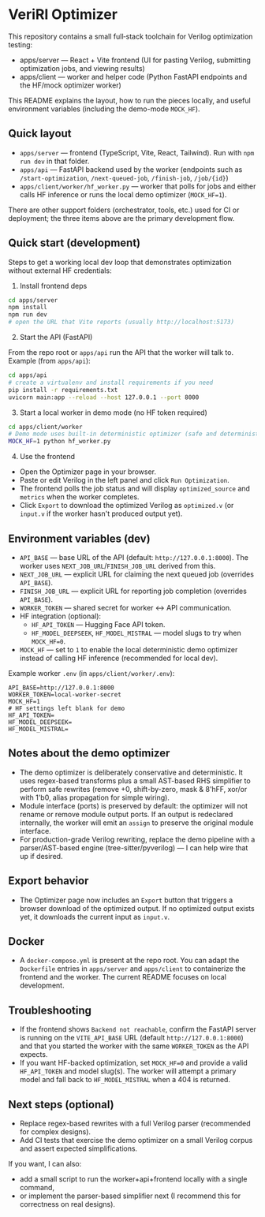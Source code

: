 # VeriRl Optimizer

This repository contains a small full‑stack toolchain for Verilog optimization testing:

- apps/server — React + Vite frontend (UI for pasting Verilog, submitting optimization jobs, and viewing results)
- apps/client  — worker and helper code (Python FastAPI endpoints and the HF/mock optimizer worker)

This README explains the layout, how to run the pieces locally, and useful environment variables (including the demo-mode `MOCK_HF`).

## Quick layout

- `apps/server` — frontend (TypeScript, Vite, React, Tailwind). Run with `npm run dev` in that folder.
- `apps/api` — FastAPI backend used by the worker (endpoints such as `/start-optimization`, `/next-queued-job`, `/finish-job`, `/job/{id}`)
- `apps/client/worker/hf_worker.py` — worker that polls for jobs and either calls HF inference or runs the local demo optimizer (`MOCK_HF=1`).

There are other support folders (orchestrator, tools, etc.) used for CI or deployment; the three items above are the primary development flow.

## Quick start (development)

Steps to get a working local dev loop that demonstrates optimization without external HF credentials:

1) Install frontend deps

```bash
cd apps/server
npm install
npm run dev
# open the URL that Vite reports (usually http://localhost:5173)
```

2) Start the API (FastAPI)

From the repo root or `apps/api` run the API that the worker will talk to. Example (from `apps/api`):

```bash
cd apps/api
# create a virtualenv and install requirements if you need
pip install -r requirements.txt
uvicorn main:app --reload --host 127.0.0.1 --port 8000
```

3) Start a local worker in demo mode (no HF token required)

```bash
cd apps/client/worker
# Demo mode uses built-in deterministic optimizer (safe and deterministic)
MOCK_HF=1 python hf_worker.py
```

4) Use the frontend

- Open the Optimizer page in your browser.
- Paste or edit Verilog in the left panel and click `Run Optimization`.
- The frontend polls the job status and will display `optimized_source` and `metrics` when the worker completes.
- Click `Export` to download the optimized Verilog as `optimized.v` (or `input.v` if the worker hasn't produced output yet).

## Environment variables (dev)

- `API_BASE` — base URL of the API (default: `http://127.0.0.1:8000`). The worker uses `NEXT_JOB_URL`/`FINISH_JOB_URL` derived from this.
- `NEXT_JOB_URL` — explicit URL for claiming the next queued job (overrides `API_BASE`).
- `FINISH_JOB_URL` — explicit URL for reporting job completion (overrides `API_BASE`).
- `WORKER_TOKEN` — shared secret for worker <-> API communication.
- HF integration (optional):
	- `HF_API_TOKEN` — Hugging Face API token.
	- `HF_MODEL_DEEPSEEK`, `HF_MODEL_MISTRAL` — model slugs to try when `MOCK_HF=0`.
- `MOCK_HF` — set to `1` to enable the local deterministic demo optimizer instead of calling HF inference (recommended for local dev).

Example worker `.env` (in `apps/client/worker/.env`):

```
API_BASE=http://127.0.0.1:8000
WORKER_TOKEN=local-worker-secret
MOCK_HF=1
# HF settings left blank for demo
HF_API_TOKEN=
HF_MODEL_DEEPSEEK=
HF_MODEL_MISTRAL=
```

## Notes about the demo optimizer

- The demo optimizer is deliberately conservative and deterministic. It uses regex-based transforms plus a small AST-based RHS simplifier to perform safe rewrites (remove +0, shift-by-zero, mask & 8'hFF, xor/or with 1'b0, alias propagation for simple wiring).
- Module interface (ports) is preserved by default: the optimizer will not rename or remove module output ports. If an output is redeclared internally, the worker will emit an `assign` to preserve the original module interface.
- For production-grade Verilog rewriting, replace the demo pipeline with a parser/AST-based engine (tree-sitter/pyverilog) — I can help wire that up if desired.

## Export behavior

- The Optimizer page now includes an `Export` button that triggers a browser download of the optimized output. If no optimized output exists yet, it downloads the current input as `input.v`.

## Docker

- A `docker-compose.yml` is present at the repo root. You can adapt the `Dockerfile` entries in `apps/server` and `apps/client` to containerize the frontend and the worker. The current README focuses on local development.

## Troubleshooting

- If the frontend shows `Backend not reachable`, confirm the FastAPI server is running on the `VITE_API_BASE` URL (default `http://127.0.0.1:8000`) and that you started the worker with the same `WORKER_TOKEN` as the API expects.
- If you want HF-backed optimization, set `MOCK_HF=0` and provide a valid `HF_API_TOKEN` and model slug(s). The worker will attempt a primary model and fall back to `HF_MODEL_MISTRAL` when a 404 is returned.

## Next steps (optional)

- Replace regex-based rewrites with a full Verilog parser (recommended for complex designs).
- Add CI tests that exercise the demo optimizer on a small Verilog corpus and assert expected simplifications.

If you want, I can also:
- add a small script to run the worker+api+frontend locally with a single command,
- or implement the parser-based simplifier next (I recommend this for correctness on real designs).

